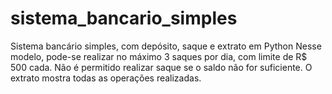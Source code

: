 # sistema_bancario_simples
Sistema bancário simples, com depósito, saque e extrato em Python
Nesse modelo, pode-se realizar no máximo 3 saques por dia, com limite de R$ 500 cada.
Não é permitido realizar saque se o saldo não for suficiente.
O extrato mostra todas as operações realizadas.
